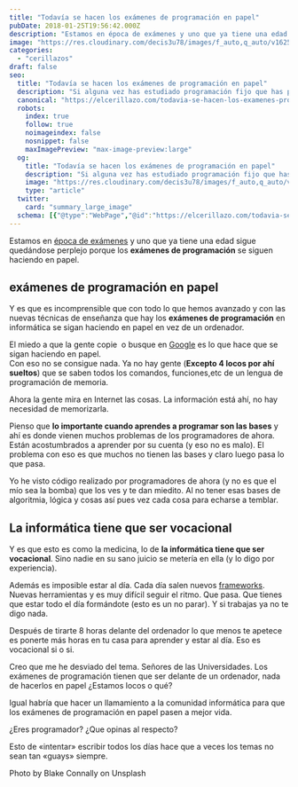 ```yaml
---
title: "Todavía se hacen los exámenes de programación en papel"
pubDate: 2018-01-25T19:56:42.000Z
description: "Estamos en época de exámenes y uno que ya tiene una edad sigue quedándose perplejo porque los exámenes de programación se siguen haciendo en papel."
image: "https://res.cloudinary.com/decis3u78/images/f_auto,q_auto/v1625696787/examenes_programacion_en_papel_rxl0ed_5971a3ee/examenes_programacion_en_papel_rxl0ed_5971a3ee.jpg?_i=AA"
categories:
  - "cerillazos"
draft: false
seo:
  title: "Todavía se hacen los exámenes de programación en papel"
  description: "Si alguna vez has estudiado programación fijo que has pasado por este situación. Y es que después de todos los avances del mundo mundial. Los exámenes de programación en Informática se siguen haciendo en papel. ¿Es el mundo al revés? ¿Estamos locos o que? ¿Dónde están los años de evolución?"
  canonical: "https://elcerillazo.com/todavia-se-hacen-los-examenes-programacion-papel/"
  robots:
    index: true
    follow: true
    noimageindex: false
    nosnippet: false
    maxImagePreview: "max-image-preview:large"
  og:
    title: "Todavía se hacen los exámenes de programación en papel"
    description: "Si alguna vez has estudiado programación fijo que has pasado por este situación. Y es que después de todos los avances del mundo mundial. Los exámenes de programación en Informática se siguen haciendo en papel. ¿Es el mundo al revés? ¿Estamos locos o que? ¿Dónde están los años de evolución?"
    image: "https://res.cloudinary.com/decis3u78/images/f_auto,q_auto/v1625696787/examenes_programacion_en_papel_rxl0ed_5971a3ee/examenes_programacion_en_papel_rxl0ed_5971a3ee.jpg?_i=AA"
    type: "article"
  twitter:
    card: "summary_large_image"
  schema: [{"@type":"WebPage","@id":"https://elcerillazo.com/todavia-se-hacen-los-examenes-programacion-papel/","url":"https://elcerillazo.com/todavia-se-hacen-los-examenes-programacion-papel/","name":"Todavía se hacen los exámenes de programación en papel","isPartOf":{"@id":"https://elcerillazo.com/#website"},"primaryImageOfPage":{"@id":"https://elcerillazo.com/todavia-se-hacen-los-examenes-programacion-papel/#primaryimage"},"image":{"@id":"https://elcerillazo.com/todavia-se-hacen-los-examenes-programacion-papel/#primaryimage"},"thumbnailUrl":"https://res.cloudinary.com/decis3u78/images/f_auto,q_auto/v1625696787/examenes_programacion_en_papel_rxl0ed_5971a3ee/examenes_programacion_en_papel_rxl0ed_5971a3ee.jpg?_i=AA","datePublished":"2018-01-25T20:56:42+00:00","dateModified":"2018-01-25T21:05:09+00:00","author":{"@id":"https://elcerillazo.com/#/schema/person/368d5b496aeaf077b307f248a72abcd9"},"description":"Si alguna vez has estudiado programación fijo que has pasado por este situación. Y es que después de todos los avances del mundo mundial. Los exámenes de programación en Informática se siguen haciendo en papel. ¿Es el mundo al revés? ¿Estamos locos o que? ¿Dónde están los años de evolución?","breadcrumb":{"@id":"https://elcerillazo.com/todavia-se-hacen-los-examenes-programacion-papel/#breadcrumb"},"inLanguage":"es","potentialAction":[{"@type":"ReadAction","target":["https://elcerillazo.com/todavia-se-hacen-los-examenes-programacion-papel/"]}]},{"@type":"ImageObject","inLanguage":"es","@id":"https://elcerillazo.com/todavia-se-hacen-los-examenes-programacion-papel/#primaryimage","url":"https://res.cloudinary.com/decis3u78/images/f_auto,q_auto/v1625696787/examenes_programacion_en_papel_rxl0ed_5971a3ee/examenes_programacion_en_papel_rxl0ed_5971a3ee.jpg?_i=AA","contentUrl":"https://res.cloudinary.com/decis3u78/images/f_auto,q_auto/v1625696787/examenes_programacion_en_papel_rxl0ed_5971a3ee/examenes_programacion_en_papel_rxl0ed_5971a3ee.jpg?_i=AA","width":1024,"height":683,"caption":"Exámenes de programación en papel"},{"@type":"BreadcrumbList","@id":"https://elcerillazo.com/todavia-se-hacen-los-examenes-programacion-papel/#breadcrumb","itemListElement":[{"@type":"ListItem","position":1,"name":"Portada","item":"https://elcerillazo.com/"},{"@type":"ListItem","position":2,"name":"Todavía se hacen los exámenes de programación en papel"}]},{"@type":"WebSite","@id":"https://elcerillazo.com/#website","url":"https://elcerillazo.com/","name":"El Cerillazo","description":"De pequeño hacía hogueras y jugaba con cerillas","potentialAction":[{"@type":"SearchAction","target":{"@type":"EntryPoint","urlTemplate":"https://elcerillazo.com/?s={search_term_string}"},"query-input":{"@type":"PropertyValueSpecification","valueRequired":true,"valueName":"search_term_string"}}],"inLanguage":"es"},{"@type":"Person","@id":"https://elcerillazo.com/#/schema/person/368d5b496aeaf077b307f248a72abcd9","name":"montywp","url":"https://elcerillazo.com/author/montywp/"}]
---
```


Estamos en [época de exámenes](https://elcerillazo.com/hoy-vengo-hablar-mi-libro/) y uno que ya tiene una edad sigue quedándose perplejo porque los **exámenes de programación** se siguen haciendo en papel.

## exámenes de programación en papel

Y es que es incomprensible que con todo lo que hemos avanzado y con las nuevas técnicas de enseñanza que hay los **exámenes de programación** en informática se sigan haciendo en papel en vez de un ordenador.

El miedo a que la gente copie  o busque en [Google](https://www.google.es/) es lo que hace que se sigan haciendo en papel.  
Con eso no se consigue nada. Ya no hay gente (**Excepto 4 locos por ahí sueltos**) que se saben todos los comandos, funciones,etc de un lengua de programación de memoria.

Ahora la gente mira en Internet las cosas. La información está ahí, no hay necesidad de memorizarla.

Pienso que **lo importante cuando aprendes a programar son las bases** y ahí es donde vienen muchos problemas de los programadores de ahora. Están acostumbrados a aprender por su cuenta (y eso no es malo). El problema con eso es que muchos no tienen las bases y claro luego pasa lo que pasa.

Yo he visto código realizado por programadores de ahora (y no es que el mío sea la bomba) que los ves y te dan miedito. Al no tener esas bases de algoritmia, lógica y cosas así pues vez cada cosa para echarse a temblar.

## La informática tiene que ser vocacional

Y es que esto es como la medicina, lo de **la informática tiene que ser vocacional**. Sino nadie en su sano juicio se metería en ella (y lo digo por experiencia).

Además es imposible estar al día. Cada día salen nuevos [frameworks](https://es.wikipedia.org/wiki/Framework). Nuevas herramientas y es muy difícil seguir el ritmo. Que pasa. Que tienes que estar todo el día formándote (esto es un no parar). Y si trabajas ya no te digo nada.

Después de tirarte 8 horas delante del ordenador lo que menos te apetece es ponerte más horas en tu casa para aprender y estar al día. Eso es vocacional si o si.

Creo que me he desviado del tema. Señores de las Universidades. Los exámenes de programación tienen que ser delante de un ordenador, nada de hacerlos en papel ¿Estamos locos o qué?

Igual habría que hacer un llamamiento a la comunidad informática para que los exámenes de programación en papel pasen a mejor vida.

¿Eres programador? ¿Que opinas al respecto?

Esto de «intentar» escribir todos los días hace que a veces los temas no sean tan «guays» siempre.

Photo by Blake Connally on Unsplash